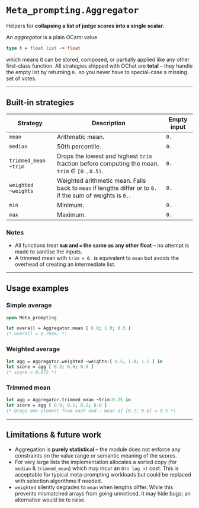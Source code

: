 # `Meta_prompting.Aggregator`

Helpers for **collapsing a list of judge scores into a single scalar**.

An *aggregator* is a plain OCaml value

```ocaml
type t = float list -> float
```

which means it can be stored, composed, or partially applied like any
other first-class function.  All strategies shipped with OChat are **total** –
they handle the empty list by returning `0.` so you never have to
special-case a missing set of votes.

---

## Built-in strategies

| Strategy | Description | Empty input |
|----------|-------------|-------------|
| `mean` | Arithmetic mean. | `0.` |
| `median` | 50th percentile. | `0.` |
| `trimmed_mean ~trim` | Drops the lowest and highest `trim` fraction before computing the mean.  `trim` ∈ `[0.,0.5)`. | `0.` |
| `weighted ~weights` | Weighted arithmetic mean.  Falls back to `mean` if lengths differ or to `0.` if the sum of weights is `0.`. | `0.` |
| `min` | Minimum. | `0.` |
| `max` | Maximum. | `0.` |

### Notes

* All functions treat **`NaN` and `∞` the same as any other float** – no
  attempt is made to sanitise the inputs.
* A trimmed mean with `trim = 0.` is equivalent to `mean` but avoids the
  overhead of creating an intermediate list.

---

## Usage examples

### Simple average

```ocaml
open Meta_prompting

let overall = Aggregator.mean [ 0.8; 1.0; 0.5 ]
(* overall = 0.7666… *)
```

### Weighted average

```ocaml
let agg = Aggregator.weighted ~weights:[ 0.5; 1.0; 1.5 ] in
let score = agg [ 0.3; 0.6; 0.9 ]
(* score = 0.675 *)
```

### Trimmed mean

```ocaml
let agg = Aggregator.trimmed_mean ~trim:0.25 in
let score = agg [ 0.9; 0.1; 0.2; 0.8 ]
(* Drops one element from each end → mean of [0.2; 0.8] = 0.5 *)
```

---

## Limitations & future work

* Aggregation is **purely statistical** – the module does not enforce any
  constraints on the value range or semantic meaning of the scores.
* For very large lists the implementation allocates a sorted copy (for
  `median` & `trimmed_mean`) which may incur an `O(n log n)` cost.  This
  is acceptable for typical meta-prompting workloads but could be
  replaced with selection algorithms if needed.
* `weighted` silently degrades to `mean` when lengths differ.  While this
  prevents mismatched arrays from going unnoticed, it may hide bugs; an
  alternative would be to raise.

